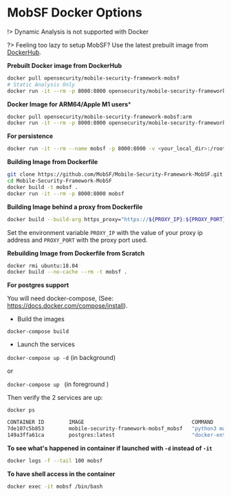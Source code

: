 # MobSF Docker Options

!> Dynamic Analysis is not supported with Docker

?> Feeling too lazy to setup MobSF? Use the latest prebuilt image from [DockerHub](https://hub.docker.com/r/opensecurity/mobile-security-framework-mobsf/).

**Prebuilt Docker image from DockerHub**

```bash
docker pull opensecurity/mobile-security-framework-mobsf
# Static Analysis Only
docker run -it --rm -p 8000:8000 opensecurity/mobile-security-framework-mobsf:latest
```

**Docker Image for ARM64/Apple M1 users***

```bash
docker pull opensecurity/mobile-security-framework-mobsf:arm
docker run -it --rm -p 8000:8000 opensecurity/mobile-security-framework-mobsf:arm
```

**For persistence**

```bash
docker run -it --rm --name mobsf -p 8000:8000 -v <your_local_dir>:/root/.MobSF opensecurity/mobile-security-framework-mobsf:latest
```

**Building Image from Dockerfile**

```bash
git clone https://github.com/MobSF/Mobile-Security-Framework-MobSF.git
cd Mobile-Security-Framework-MobSF
docker build -t mobsf .
docker run -it --rm -p 8000:8000 mobsf
```

**Building Image behind a proxy from Dockerfile**

```bash
docker build --build-arg https_proxy="https://${PROXY_IP}:${PROXY_PORT}" --build-arg http_proxy="${PROXY_IP}:${PROXY_PORT}" --build-arg NO_PROXY="127.0.0.1" -t mobsf .
```

Set the environment variable `PROXY_IP` with the value of your proxy ip address and `PROXY_PORT` with the proxy port used.

**Rebuilding Image from Dockerfile from Scratch**

```bash
docker rmi ubuntu:18.04
docker build --no-cache --rm -t mobsf .
```

**For postgres support**

You will need docker-compose, (See: <https://docs.docker.com/compose/install>).

* Build the images 

`docker-compose build`

* Launch the services

`docker-compose up -d`  (in background)

or

`docker-compose up ` (in foreground )

Then verify the 2 services are up:

`docker ps`

```bash
CONTAINER ID        IMAGE                                   COMMAND                  CREATED             STATUS              PORTS                          NAMES
7de107c5b853        mobile-security-framework-mobsf_mobsf   "python3 manage.py r…"   5 weeks ago         Up 5 weeks          0.0.0.0:8000->8000/tcp         mobile-security-framework-mobsf_mobsf_1
149a3ffa61ca        postgres:latest                         "docker-entrypoint.s…"   5 weeks ago         Up 5 weeks          5432/tcp                       mobile-security-framework-mobsf_postgres_1
```

**To see what's happened in container if launched with `-d` instead of `-it`**

```bash
docker logs -f --tail 100 mobsf
```

**To have shell access in the container**

```bash
docker exec -it mobsf /bin/bash
```
